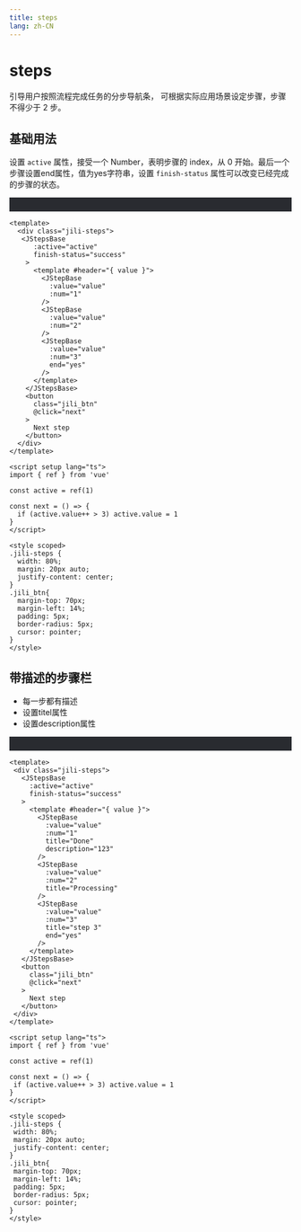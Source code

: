 ```yaml
---
title: steps
lang: zh-CN
---
```

# steps
引导用户按照流程完成任务的分步导航条， 可根据实际应用场景设定步骤，步骤不得少于 2 步。

## 基础用法

设置 `active` 属性，接受一个 Number，表明步骤的 index，从 0 开始。最后一个步骤设置end属性，值为yes字符串，设置 `finish-status` 属性可以改变已经完成的步骤的状态。
<div style="background-color:#292b30; padding-top:25px"> 
  <mySteps kinds="base" />
</div>

~~~ vue
<template>
  <div class="jili-steps">
   <JStepsBase
      :active="active"
      finish-status="success"
    >
      <template #header="{ value }">
        <JStepBase
          :value="value"
          :num="1"
        />
        <JStepBase
          :value="value"
          :num="2"
        />
        <JStepBase
          :value="value"
          :num="3"
          end="yes"
        />
      </template>
    </JStepsBase>
    <button
      class="jili_btn"
      @click="next"
    >
      Next step
    </button>
  </div>
</template>

<script setup lang="ts">
import { ref } from 'vue'

const active = ref(1)

const next = () => {
  if (active.value++ > 3) active.value = 1
}
</script>

<style scoped>
.jili-steps {
  width: 80%;
  margin: 20px auto;
  justify-content: center;
}
.jili_btn{
  margin-top: 70px;
  margin-left: 14%;
  padding: 5px;
  border-radius: 5px;
  cursor: pointer;
}
</style>

~~~


## 带描述的步骤栏
 - 每一步都有描述
 - 设置titel属性
 - 设置description属性
 <div style="background-color:#292b30; padding-top:25px"> 
  <mySteps kinds="description" />
</div>

 ~~~ vue
<template>
  <div class="jili-steps">
    <JStepsBase
      :active="active"
      finish-status="success"
    >
      <template #header="{ value }">
        <JStepBase
          :value="value"
          :num="1"
          title="Done"
          description="123"
        />
        <JStepBase
          :value="value"
          :num="2"
          title="Processing"
        />
        <JStepBase
          :value="value"
          :num="3"
          title="step 3"
          end="yes"
        />
      </template>
    </JStepsBase>
    <button
      class="jili_btn"
      @click="next"
    >
      Next step
    </button>
  </div>
</template>

<script setup lang="ts">
import { ref } from 'vue'

const active = ref(1)

const next = () => {
  if (active.value++ > 3) active.value = 1
}
</script>

<style scoped>
.jili-steps {
  width: 80%;
  margin: 20px auto;
  justify-content: center;
}
.jili_btn{
  margin-top: 70px;
  margin-left: 14%;
  padding: 5px;
  border-radius: 5px;
  cursor: pointer;
}
</style>
 ~~~


<script setup>
import mySteps from '../../examples/components/mySteps.vue'
import JStepsBase from '../../packages/components/steps/src/JStepsBase.vue'
import JStepBase from '../../packages/components/steps/src/JStepBase.vue'

</script>